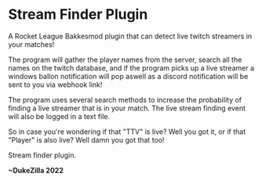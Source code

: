 # Stream Finder Plugin

A Rocket League Bakkesmod plugin that can detect live twitch streamers in your matches!

The program will gather the player names from the server, search all the names on the twitch database, and if the program picks up a live streamer a windows ballon notification will pop aswell as a discord notification will be sent to you via webhook link!

The program uses several search methods to increase the probability of finding a live streamer that is in your match.
The live stream finding event will also be logged in a text file.

So in case you're wondering if that "TTV" is live? Well you got it, or if that "Player" is also live? Well damn you got that too!

Stream finder plugin.

**~DukeZilla 2022**
